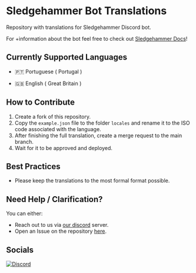 
# Sledgehammer Bot Translations

Repository with translations for Sledgehammer Discord bot.

For +information about the bot feel free to check out [Sledgehammer Docs](https://docs.sledgehammer.app)!

## Currently Supported Languages

- 🇵🇹 Portuguese ( Portugal )

- 🇬🇧 English ( Great Britain )

## How to Contribute

1. Create a fork of this repository.
2. Copy the `example.json` file to the folder `locales` and rename it to the ISO code associated with the language.
3. After finishing the full translation, create a merge request to the main branch.
4. Wait for it to be approved and deployed.

## Best Practices

- Please keep the translations to the most formal format possible.

## Need Help / Clarification?

You can either:

- Reach out to us via [our discord](https://discord.gg/MJp2JYE4Bg) server.
- Open an Issue on the repository [here](https://github.com/Momentum-Free/sledgehammer-bot-translations/issues/new).

## Socials
<a href="https://discord.gg/MJp2JYE4Bg">![Discord](https://img.shields.io/discord/874244140991414282?color=%235865F2&label=Join%20Our%20Discord&style=for-the-badge&logo=discord)</a>
